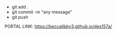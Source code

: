 - git add .
- git commit -m "any message"
- git push

PORTAL LINK: https://beccalibby3.github.io/des157a/
